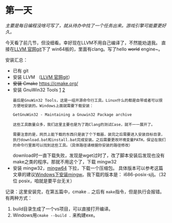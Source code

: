 # 第一天

*主要是每日编程没啥可写了，就从待办中找了一个任务出来。游戏引擎可能要更好久。*

今天看了前几节，但没细看。幸好现在LLVM不用自己编译了，不然能劝退我。
直接在[LLVM 官网git](https://github.com/llvm/llvm-project/releases/tag/llvmorg-14.0.6)下了 win64板的，里面有clang。写了hello ~~world~~ engine~。



安装汇总：
- 已有 git
- 安装 LLVM （[LLVM 官网git](https://github.com/llvm/llvm-project/releases/tag/llvmorg-14.0.6)）
- ~~安装 Cmake~~ 
    https://cmake.org/
- 安装 GnuWin32 Tools [1](https://getgnuwin32.sourceforge.net/) [2](https://sourceforge.net/projects/getgnuwin32/files/) 
    ```
    最后是GnuWin32 Tools，这是一组开源命令行工具。Linux什么的都是自带或者可以很方便地安装的。Windows上面就需要下载安装：

    GetGnuWin32 - Maintaining a Gnuwin32 Package archive

    这些工具数量众多，我们这里主要也是为了跑Clang的测试Case，就不一一展开了。

    需要注意的是，网页上能下载的东西只是装了个下载器，装完之后需要进入安装目标目录，执行download.bat和install.bat完成安装。之后需要更改环境变量PATH，保证在我们的命令行里面可以找到这些工具。（具体路径请根据你安装的路径修改）
    ```
    download时一直下载失败，发现是wget过时了，改了脚本安装后发现也没有make之类的程序。那就不用这个了，下载 mingw32
- 安装 mingw32，[mingw64](https://sourceforge.net/projects/mingw-w64/files/) 下拉，下载一个压缩包。
    具体版本可以参考这篇文章的建议[Windows下安装mingw](https://www.cnblogs.com/lishanyang/p/15768083.html)。我下载的版本是： i686-posix-sjlj。（32位 posix，咱就是要平台无关）

记录：这里安装完，在第五篇中，cmake .. 之后有 `make`指令，但是执行会报错。有两种方式：

1. build目录生成了一个vs项目，可以直接打开编译。
2. Windows用`cmake --build .` 来构建exe。

